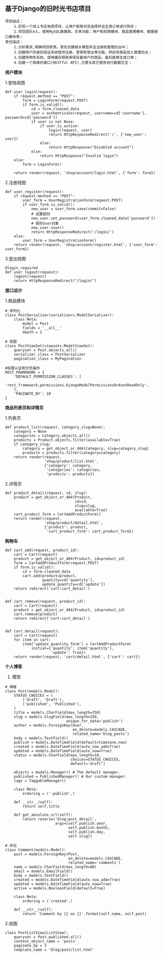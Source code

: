 基于Django的旧时光书店项目
------------------------------------------------------------------

    项目描述：		
	    1.实现一个线上书店电商项目，让用户能够浏览选择并且生成订单进行购买；	
	    2.项目团队4人，使用MySQL数据库。负责功能：用户和权限模块、商品管理模块、数据接口模块等；	
    责任描述：		
        1.分析需求,明确项目职责。首先创建相关模型并且注册到管理后台中；	
        2.创建用户的身份验证系统提供注册、登录和登出等功能，然后将商品加入管理后台；	
        3.创建购物车系统，使用缓存框架来保存着用户的商品，最后能够生成订单；	
        4.创建一个简单的接口(RESTful API),方便与其它程序进行数据交互；
      

**用户模块**

  1.登陆视图
    
    def user_login(request):
        if request.method == "POST":
            form = LoginForm(request.POST)
            if form.is_valid():
                cd = form.cleaned_data
                user = authenticate(request, username=cd['username'], password=cd['password'])
                if user is not None:
                    if user.is_active:
                        login(request, user)
                        return HttpResponseRedirect('/', {'new_user': user})
                    else:
                        return HttpResponse("Disabled account")
                else:
                    return HttpResponse("Invalid login")
        else:
            form = LoginForm()
    
        return render(request, 'shop/account/login.html', {'form': form})

  2.注册视图

    def user_register(request):
        if request.method == "POST":
            user_form = UserRegistrationForm(request.POST)
            if user_form.is_valid():
                new_user = user_form.save(commit=False)
                # 设置密码
                new_user.set_password(user_form.cleaned_data['password'])
                # 保存User对象
                new_user.save()
                return HttpResponseRedirect('/login/')
        else:
            user_form = UserRegistrationForm()
        return render(request, 'shop/account/register.html', {'user_form': user_form})
    
  3.登出视图
  
    @login_required
    def user_logout(request):
        logout(request)
        return HttpResponseRedirect("/login/")


**接口设计**
  
  1.商品模块
    
    # 序列化
    class PostSerializer(serializers.ModelSerializer):
        class Meta:
            model = Post
            fields = '__all__'
            depth = 2
            
    # 视图
    class PostViewSet(viewsets.ModelViewSet):
        queryset = Post.objects.all()
        serializer_class = PostSerializer
        pagination_class = MyPagination

    #权限认证和分页操作
    REST_FRAMEWORK = {
        'DEFAULT_PERMISSION_CLASSES': [
            'rest_framework.permissions.DjangoModelPermissionsOrAnonReadOnly',
        ],
        'PAGINATE_BY': 10
    }

**商品列表页和详情页**
  
  1.列表页
  
    def product_list(request, category_slug=None):
        category = None
        categories = Category.objects.all()
        products = Product.objects.filter(available=True)
        if category_slug:
            category = get_object_or_404(Category, slug=category_slug)
            products = products.filter(category=category)
        return render(request,
                      'shop/product/list.html',
                      {'category': category,
                       'categories': categories,
                       'products': products})
  
  2.详情页
    
    def product_detail(request, id, slug):
        product = get_object_or_404(Product,
                                    id=id,
                                    slug=slug,
                                    available=True)
        cart_product_form = CartAddProductForm()
        return render(request,
                      'shop/product/detail.html',
                      {'product': product,
                       'cart_product_form': cart_product_form})

**购物车**
    
    def cart_add(request, product_id):
        cart = Cart(request)
        product = get_object_or_404(Product, id=product_id)
        form = CartAddProductForm(request.POST)
        if form.is_valid():
            cd = form.cleaned_data
            cart.add(product=product,
                     quantity=cd['quantity'],
                     update_quantity=cd['update'])
        return redirect('cart:cart_detail')


    def cart_remove(request, product_id):
        cart = Cart(request)
        product = get_object_or_404(Product, id=product_id)
        cart.remove(product)
        return redirect('cart:cart_detail')
    
    
    def cart_detail(request):
        cart = Cart(request)
        for item in cart:
            item['update_quantity_form'] = CartAddProductForm(
                initial={'quantity': item['quantity'],
                         'update': True})
        return render(request, 'cart/detail.html', {'cart': cart})

**个人博客**

   1. 模型
    
    # 博客
    class Post(models.Model): 
        STATUS_CHOICES = ( 
            ('draft', 'Draft'), 
            ('published', 'Published'), 
        ) 
        title = models.CharField(max_length=250) 
        slug = models.SlugField(max_length=250,  
                                unique_for_date='publish') 
        author = models.ForeignKey(User, 
                                   on_delete=models.CASCADE,
                                   related_name='blog_posts') 
        body = models.TextField() 
        publish = models.DateTimeField(default=timezone.now) 
        created = models.DateTimeField(auto_now_add=True) 
        updated = models.DateTimeField(auto_now=True) 
        status = models.CharField(max_length=10,  
                                  choices=STATUS_CHOICES, 
                                  default='draft') 
        
        objects = models.Manager() # The default manager. 
        published = PublishedManager() # Our custom manager.
        tags = TaggableManager()
    
        class Meta: 
            ordering = ('-publish',) 
    
        def __str__(self): 
            return self.title
    
        def get_absolute_url(self):
            return reverse('blog:post_detail',
                           args=[self.publish.year,
                                 self.publish.month,
                                 self.publish.day,
                                 self.slug])
    
    # 评论
    class Comment(models.Model): 
        post = models.ForeignKey(Post,
                                 on_delete=models.CASCADE,
                                 related_name='comments')
        name = models.CharField(max_length=80) 
        email = models.EmailField() 
        body = models.TextField() 
        created = models.DateTimeField(auto_now_add=True) 
        updated = models.DateTimeField(auto_now=True) 
        active = models.BooleanField(default=True) 
     
        class Meta: 
            ordering = ('created',) 
     
        def __str__(self): 
            return 'Comment by {} on {}'.format(self.name, self.post)
            
   
   2.视图
        
    class PostListView(ListView):
        queryset = Post.published.all()
        context_object_name = 'posts'
        paginate_by = 3
        template_name = 'blog/post/list.html'